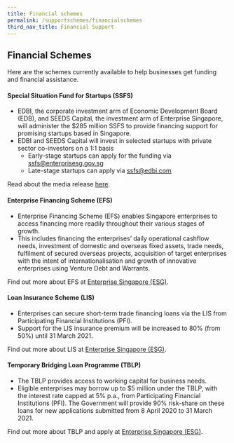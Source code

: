 ```yaml
---
title: Financial schemes
permalink: /supportschemes/financialschemes
third_nav_title: Financial Support
---
```


## Financial Schemes

Here are the schemes currently available to help businesses get funding and financial assistance.

#### Special Situation Fund for Startups (SSFS)

* EDBI, the corporate investment arm of Economic Development Board (EDB), and SEEDS Capital, the investment arm of Enterprise Singapore, will administer the $285 million SSFS to provide financing support for promising startups based in Singapore.
* EDBI and SEEDS Capital will invest in selected startups with private sector co-investors on a 1:1 basis
  * Early-stage startups can apply for the funding via <a href="mailto:ssfs@enterprisesg.gov.sg">ssfs@enterprisesg.gov.sg</a>
  * Late-stage startups can apply via <a href="mailto:ssfs@edbi.com">ssfs@edbi.com</a>

Read about the media release <a href="https://www.enterprisesg.gov.sg/media-centre/media-releases/2020/june/edbi-and-seeds-capital-to-provide-s$285-million-in-financing-to-promising-startups-to-tide-through-covid-19-period" target="_blank">here</a>.

#### Enterprise Financing Scheme (EFS)

* Enterprise Financing Scheme (EFS) enables Singapore enterprises to access financing more readily throughout their various stages of growth.
* This includes financing the enterprises’ daily operational cashflow needs, investment of domestic and overseas fixed assets, trade needs, fulfilment of secured overseas projects, acquisition of target enterprises with the intent of internationalisation and growth of innovative enterprises using Venture Debt and Warrants.

Find out more about EFS at <a href="https://go.gov.sg/efs" target="_blank">Enterprise Singapore (ESG)</a>.

#### Loan Insurance Scheme (LIS)

* Enterprises can secure short-term trade financing loans via the LIS from Participating Financial Institutions (PFI).
* Support for the LIS insurance premium will be increased to 80% (from 50%) until 31 March 2021.

Find out more about LIS at <a href="https://go.gov.sg/lis" target="_blank">Enterprise Singapore (ESG)</a>.

#### Temporary Bridging Loan Programme (TBLP)

* The TBLP provides access to working capital for business needs.
* Eligible enterprises may borrow up to $5 million under the TBLP, with the interest rate capped at 5% p.a., from Participating Financial Institutions (PFI). The Government will provide 90% risk-share on these loans for new applications submitted from 8 April 2020 to 31 March 2021.

Find out more about TBLP and apply at <a href="https://go.gov.sg/tblp" target="_blank">Enterprise Singapore (ESG)</a>.
